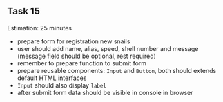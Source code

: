 ## Task 15

Estimation: 25 minutes

- prepare form for registration new snails
- user should add name, alias, speed, shell number and message (message field should be optional, rest required)
- remember to prepare function to submit form 
- prepare reusable components: `Input` and `Button`, both should extends default HTML interfaces
- `Input` should also display `label`
- after submit form data should be visible in console in browser
